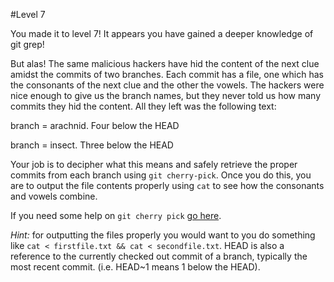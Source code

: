 #Level 7

You made it to level 7! It appears you have gained a deeper knowledge of git grep!

But alas! The same malicious hackers have hid the content of the next clue amidst the commits of two branches.
Each commit has a file, one which has the consonants of the next clue and the other the vowels.
The hackers were nice enough to give us the branch names, but they never told us how many commits they hid the content. 
All they left was the following text:

branch = arachnid. Four below the HEAD

branch = insect. Three below the HEAD

Your job is to decipher what this means and safely retrieve the proper commits from each branch using ```git cherry-pick```.
Once you do this, you are to output the file contents properly using ```cat``` to see how the consonants and vowels combine.

If you need some help on ```git cherry pick``` [go here](http://git-scm.com/docs/git-cherry-pick).

*Hint:* for outputting the files properly you would want to you do something like ```cat < firstfile.txt && cat < secondfile.txt```. 
HEAD is also a reference to the currently checked out commit of a branch, typically the most recent commit. 
(i.e. HEAD~1 means 1 below the HEAD).
